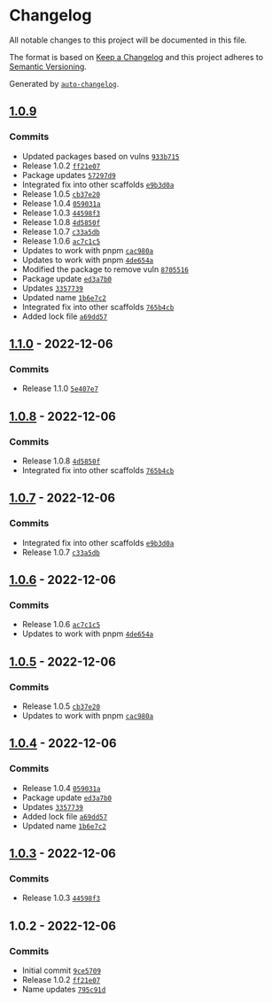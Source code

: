 # Changelog

All notable changes to this project will be documented in this file.

The format is based on [Keep a Changelog](https://keepachangelog.com/en/1.0.0/)
and this project adheres to [Semantic Versioning](https://semver.org/spec/v2.0.0.html).

Generated by [`auto-changelog`](https://github.com/CookPete/auto-changelog).

## [1.0.9](https://github.com/fomolol/architect/compare/1.1.0...1.0.9)

### Commits

- Updated packages based on vulns [`933b715`](https://github.com/fomolol/architect/commit/933b715eafa1df68a72b5df86960606f3587f274)
- Release 1.0.2 [`ff21e07`](https://github.com/fomolol/architect/commit/ff21e0715b8a1b38909ea052984d653ed96334bf)
- Package updates [`57297d9`](https://github.com/fomolol/architect/commit/57297d917f66895cc0317bfd03d1ae6727120397)
- Integrated fix into other scaffolds [`e9b3d0a`](https://github.com/fomolol/architect/commit/e9b3d0a12bdd22059b6100be1ef70888c1ddd1a4)
- Release 1.0.5 [`cb37e20`](https://github.com/fomolol/architect/commit/cb37e20d6a62a1e8920be4b040e0ee66f85050c9)
- Release 1.0.4 [`059031a`](https://github.com/fomolol/architect/commit/059031ae8dcdf4d2e16566436ce9cb6f6de70ad0)
- Release 1.0.3 [`44598f3`](https://github.com/fomolol/architect/commit/44598f3be9458713efb4663b5861ab0b655d09fd)
- Release 1.0.8 [`4d5850f`](https://github.com/fomolol/architect/commit/4d5850f1b37c2ad1ef46e443ad571c27071f9c37)
- Release 1.0.7 [`c33a5db`](https://github.com/fomolol/architect/commit/c33a5dbc6966918a6ad66bfd8eaf86813db8ac06)
- Release 1.0.6 [`ac7c1c5`](https://github.com/fomolol/architect/commit/ac7c1c5f124ddd4eb64eb8f01e489902dd7afe60)
- Updates to work with pnpm [`cac980a`](https://github.com/fomolol/architect/commit/cac980acc113517961632b7a150ed8716f3659af)
- Updates to work with pnpm [`4de654a`](https://github.com/fomolol/architect/commit/4de654abf722db467a1090a647ae5a871d0edf94)
- Modified the package to remove vuln [`8705516`](https://github.com/fomolol/architect/commit/87055166a5f0e17f2fa1a729a9a51af402034ee5)
- Package update [`ed3a7b0`](https://github.com/fomolol/architect/commit/ed3a7b04cdf8daf2add1a72b35b0c4384e6df96b)
- Updates [`3357739`](https://github.com/fomolol/architect/commit/3357739fb5a4ffffa0d6cdc9559f31c35cf7d2ab)
- Updated name [`1b6e7c2`](https://github.com/fomolol/architect/commit/1b6e7c27e92d0ae0a1e252246222da089938e6d7)
- Integrated fix into other scaffolds [`765b4cb`](https://github.com/fomolol/architect/commit/765b4cb25b47650f0feaf14bc2dc4a349bb8120d)
- Added lock file [`a69dd57`](https://github.com/fomolol/architect/commit/a69dd578876652e857e302c1a9440b160ecb9b33)

## [1.1.0](https://github.com/fomolol/architect/compare/1.0.8...1.1.0) - 2022-12-06

### Commits

- Release 1.1.0 [`5e407e7`](https://github.com/fomolol/architect/commit/5e407e737771289d9565d41a9b74429b4113f222)

## [1.0.8](https://github.com/fomolol/architect/compare/1.0.7...1.0.8) - 2022-12-06

### Commits

- Release 1.0.8 [`4d5850f`](https://github.com/fomolol/architect/commit/4d5850f1b37c2ad1ef46e443ad571c27071f9c37)
- Integrated fix into other scaffolds [`765b4cb`](https://github.com/fomolol/architect/commit/765b4cb25b47650f0feaf14bc2dc4a349bb8120d)

## [1.0.7](https://github.com/fomolol/architect/compare/1.0.6...1.0.7) - 2022-12-06

### Commits

- Integrated fix into other scaffolds [`e9b3d0a`](https://github.com/fomolol/architect/commit/e9b3d0a12bdd22059b6100be1ef70888c1ddd1a4)
- Release 1.0.7 [`c33a5db`](https://github.com/fomolol/architect/commit/c33a5dbc6966918a6ad66bfd8eaf86813db8ac06)

## [1.0.6](https://github.com/fomolol/architect/compare/1.0.5...1.0.6) - 2022-12-06

### Commits

- Release 1.0.6 [`ac7c1c5`](https://github.com/fomolol/architect/commit/ac7c1c5f124ddd4eb64eb8f01e489902dd7afe60)
- Updates to work with pnpm [`4de654a`](https://github.com/fomolol/architect/commit/4de654abf722db467a1090a647ae5a871d0edf94)

## [1.0.5](https://github.com/fomolol/architect/compare/1.0.4...1.0.5) - 2022-12-06

### Commits

- Release 1.0.5 [`cb37e20`](https://github.com/fomolol/architect/commit/cb37e20d6a62a1e8920be4b040e0ee66f85050c9)
- Updates to work with pnpm [`cac980a`](https://github.com/fomolol/architect/commit/cac980acc113517961632b7a150ed8716f3659af)

## [1.0.4](https://github.com/fomolol/architect/compare/1.0.3...1.0.4) - 2022-12-06

### Commits

- Release 1.0.4 [`059031a`](https://github.com/fomolol/architect/commit/059031ae8dcdf4d2e16566436ce9cb6f6de70ad0)
- Package update [`ed3a7b0`](https://github.com/fomolol/architect/commit/ed3a7b04cdf8daf2add1a72b35b0c4384e6df96b)
- Updates [`3357739`](https://github.com/fomolol/architect/commit/3357739fb5a4ffffa0d6cdc9559f31c35cf7d2ab)
- Added lock file [`a69dd57`](https://github.com/fomolol/architect/commit/a69dd578876652e857e302c1a9440b160ecb9b33)
- Updated name [`1b6e7c2`](https://github.com/fomolol/architect/commit/1b6e7c27e92d0ae0a1e252246222da089938e6d7)

## [1.0.3](https://github.com/fomolol/architect/compare/1.0.2...1.0.3) - 2022-12-06

### Commits

- Release 1.0.3 [`44598f3`](https://github.com/fomolol/architect/commit/44598f3be9458713efb4663b5861ab0b655d09fd)

## 1.0.2 - 2022-12-06

### Commits

- Initial commit [`9ce5709`](https://github.com/fomolol/architect/commit/9ce5709ecd5257a2b2057d6c0512de3dfe92506f)
- Release 1.0.2 [`ff21e07`](https://github.com/fomolol/architect/commit/ff21e0715b8a1b38909ea052984d653ed96334bf)
- Name updates [`795c91d`](https://github.com/fomolol/architect/commit/795c91d02e7843fe497e949bd514cf3cf1ec3569)
